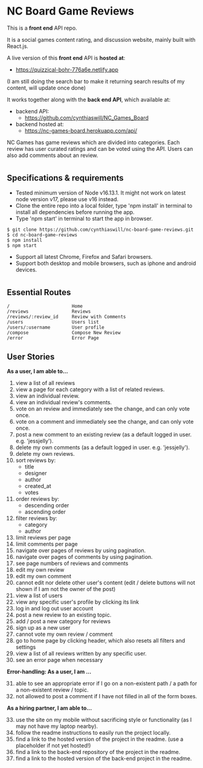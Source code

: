 # NC Board Game Reviews

This is a **front end** API repo.

It is a social games content rating, and discussion website, mainly built with React.js.

A live version of this **front end** API is **hosted at**:

- https://quizzical-bohr-776a6e.netlify.app

(I am still doing the search bar to make it returning search results of my content, will update once done)

It works together along with the **back end API**, which available at:

- backend API:
  - https://github.com/cynthiaswill/NC_Games_Board
- backend hosted at:
  - https://nc-games-board.herokuapp.com/api/

NC Games has game reviews which are divided into categories. Each review has user curated ratings and can be voted using the API. Users can also add comments about an review.

#

## Specifications & requirements

- Tested minimum version of Node v16.13.1. It might not work on latest node version v17, please use v16 instead.
- Clone the entire repo into a local folder, type 'npm install' in terminal to install all dependencies before running the app.
- Type 'npm start' in terminal to start the app in browser.

```
$ git clone https://github.com/cynthiaswill/nc-board-game-reviews.git
$ cd nc-board-game-reviews
$ npm install
$ npm start
```

- Support all latest Chrome, Firefox and Safari browsers.
- Support both desktop and mobile browsers, such as iphone and android devices.

#

## Essential Routes

```
/                       Home
/reviews                Reviews
/reviews/:review_id     Review with Comments
/users                  Users list
/users/:username        User profile
/compose                Compose New Review
/error                  Error Page
```

## User Stories

**As a user, I am able to...**

1. view a list of all reviews
2. view a page for each category with a list of related reviews.
3. view an individual review.
4. view an individual review's comments.
5. vote on an review and immediately see the change, and can only vote once.
6. vote on a comment and immediately see the change, and can only vote once.
7. post a new comment to an existing review (as a default logged in user. e.g. 'jessjelly').
8. delete my own comments (as a default logged in user. e.g. 'jessjelly').
9. delete my own reviews.
10. sort reviews by:
    - title
    - designer
    - author
    - created_at
    - votes
11. order reviews by:
    - descending order
    - ascending order
12. filter reviews by:
    - category
    - author
13. limit reviews per page
14. limit comments per page
15. navigate over pages of reviews by using pagination.
16. navigate over pages of comments by using pagination.
17. see page numbers of reviews and comments
18. edit my own review
19. edit my own comment
20. cannot edit nor delete other user's content (edit / delete buttons will not shown if I am not the owner of the post)
21. view a list of users
22. view any specific user's profile by clicking its link
23. log in and log out user account
24. post a new review to an existing topic.
25. add / post a new category for reviews
26. sign up as a new user
27. cannot vote my own review / comment
28. go to home page by clicking header, which also resets all filters and settings
29. view a list of all reviews written by any specific user.
30. see an error page when necessary

**Error-handling: As a user, I am ...**

31. able to see an appropriate error if I go on a non-existent path / a path for a non-existent review / topic.
32. not allowed to post a comment if I have not filled in all of the form boxes.

**As a hiring partner, I am able to...**

33. use the site on my mobile without sacrificing style or functionality (as I may not have my laptop nearby).
34. follow the readme instructions to easily run the project locally.
35. find a link to the hosted version of the project in the readme. (use a placeholder if not yet hosted!)
36. find a link to the back-end repository of the project in the readme.
37. find a link to the hosted version of the back-end project in the readme.

#
